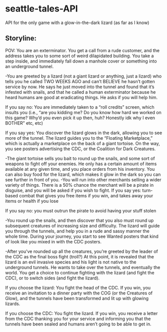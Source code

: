 # seattle-tales-API
API for the only game with a glow-in-the-dark lizard (as far as I know)

 ## Storyline: 
POV: You are an exterminator. You get a call from a rude customer, and the address takes you to some sort of weird dilapidated building. You take a step inside, and immediately fall down a manhole cover or something into an underground tunnel.

-You are greeted by a lizard (not a giant lizard or anything, just a lizard) who tells you he called TWO WEEKS AGO and can’t BELIEVE he hasn’t gotten service by now. He says he just moved into the tunnel and found that it’s infested with snails, and that he called a human exterminator because he heard humans are good at eradicating things. He asks if you will help him. 

If you say no: You are immediately taken to a “roll credits” screen, which insults you (i.e., “are you kidding me? Do you know how hard we worked on this game? Why’d you even pick it up then, huh? Honestly idk why I even BOTHER” etc, etc) 

If you say yes: You discover the lizard glows in the dark, allowing you to see more of the tunnel. The lizard guides you to the “Floating Marketplace,” which is actually a marketplace on the back of a giant tortoise. On the way, you see posters advertising the CDC, or the Coalition for Dark Creatures.

-The giant tortoise sells you bait to round up the snails, and some sort of weapons to fight off your enemies. He only has a certain amount of items available at any given time, and you place orders from his inventory. You can also buy food for the lizard, which makes it glow in the dark so you can see further in front of you.
-You will run into other merchants selling a wider variety of things. There is a 50% chance the merchant will be a pirate in disguise, and you will be asked if you wish to fight.
If you say yes: turn-based combat that gives you free items if you win, and takes away your items or health if you lose

If you say no: you must outrun the pirate to avoid having your stuff stolen

-You round up the snails, and then discover that you also must round up subsequent creatures of increasing size and difficulty. The lizard will guide you through the tunnels, and help you in a rude and sassy manner the whole time. During your journey, you start to see Wanted posters that kind of look like you mixed in with the CDC posters.

-After you’ve rounded up all the creatures, you’re greeted by the leader of the CDC as the final boss fight (troll?) At this point, it is revealed that the lizard is an evil invasive species and his light is not native to the underground tunnels. He wants to take over the tunnels, and eventually the world. You get a choice to continue fighting with the lizard (and fight the CDC), or to switch sides (and fight the lizard).

If you choose the lizard: You fight the head of the CDC. If you win, you receive an invitation to a dinner party with the COG (or the Creatures of Glow), and the tunnels have been transformed and lit up with glowing lizards. 

If you choose the CDC: You fight the lizard. If you win, you receive a letter from the CDC thanking you for your service and informing you that the tunnels have been sealed and humans aren’t going to be able to get in.
